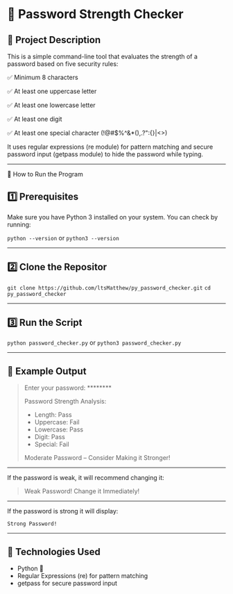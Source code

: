 # 🔐 Password Strength Checker

## 📌 Project Description
This is a simple command-line tool that evaluates the strength of a password based on five security rules:

✅ Minimum 8 characters

✅ At least one uppercase letter

✅ At least one lowercase letter

✅ At least one digit

✅ At least one special character (!@#$%^&*(),.?":{}|<>)


It uses regular expressions (re module) for pattern matching and secure password input (getpass module) to hide the password while typing.

---------------------------------------------------------------------------------------------------------------

🚀 How to Run the Program

## 1️⃣ Prerequisites
Make sure you have Python 3 installed on your system. You can check by running:

```python --version```
or
```python3 --version```

---------------------------------------------------------------------------------------------------------------

## 2️⃣ Clone the Repositor

```git clone https://github.com/ltsMatthew/py_password_checker.git```
```cd py_password_checker```

---------------------------------------------------------------------------------------------------------------

## 3️⃣ Run the Script

```python password_checker.py```
or
```python3 password_checker.py```

---------------------------------------------------------------------------------------------------------------

## 🎯 Example Output

>Enter your password: ********
>
>Password Strength Analysis:
>- Length: Pass
>-  Uppercase: Fail
>- Lowercase: Pass
>- Digit: Pass
>- Special: Fail
>
>Moderate Password – Consider Making it Stronger!

---------------------------------------------------------------------------------------------------------------

If the password is weak, it will recommend changing it:

>Weak Password! Change it Immediately!

---------------------------------------------------------------------------------------------------------------

If the password is strong it will display:

```Strong Password!```

---------------------------------------------------------------------------------------------------------------

## 📜 Technologies Used

* Python 🐍
* Regular Expressions (re) for pattern matching
* getpass for secure password input
